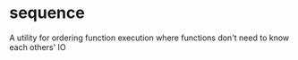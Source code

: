 sequence
========

A utility for ordering function execution where functions don't need to know each others' IO

